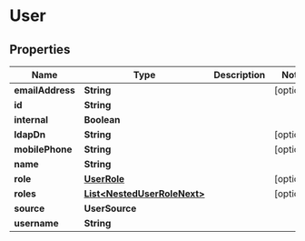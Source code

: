 

# User


## Properties

Name | Type | Description | Notes
------------ | ------------- | ------------- | -------------
**emailAddress** | **String** |  |  [optional]
**id** | **String** |  | 
**internal** | **Boolean** |  | 
**ldapDn** | **String** |  |  [optional]
**mobilePhone** | **String** |  |  [optional]
**name** | **String** |  | 
**role** | [**UserRole**](UserRole.md) |  |  [optional]
**roles** | [**List&lt;NestedUserRoleNext&gt;**](NestedUserRoleNext.md) |  |  [optional]
**source** | **UserSource** |  | 
**username** | **String** |  | 



